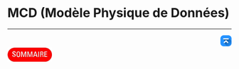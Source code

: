 # MCD (Modèle Physique de Données)

---
<!-- Bouton 'Retour vers le Sommaire' et Bouton 'Retour vers haut' du document -->
<div align="right">
    <a href="#mcd-modèle-physique-de-données">
        <img src="../../../assets/icon-vers-le-haut.png" alt="Retour vers le haut" style="width: 25px;" />
    </a>
</div>
<div align="left">
    <a href="/README.md">
        <img src="../../../assets/summary.png" alt="Retour vers le haut" style="width: 100px;" />
    </a>
</div>
